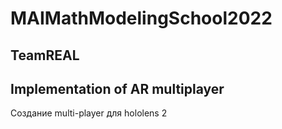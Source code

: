 # MAIMathModelingSchool2022

## TeamREAL

## Implementation of AR multiplayer

Создание multi-player для hololens 2
